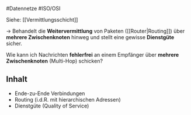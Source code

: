 #Datennetze #ISO/OSI 

Siehe: [[Vermittlungsschicht]]

-> Behandelt die **Weitervermittlung** von Paketen ([[Router|Routing]]) über **mehrere Zwischenknoten** hinweg und stellt eine gewisse **Dienstgüte** sicher.

Wie kann ich Nachrichten **fehlerfrei** an einem Empfänger über **mehrere Zwischenknoten** (Multi-Hop) schicken?

## Inhalt

- Ende-zu-Ende Verbindungen
- Routing (i.d.R. mit hierarchischen Adressen)
- Dienstgüte (Quality of Service)